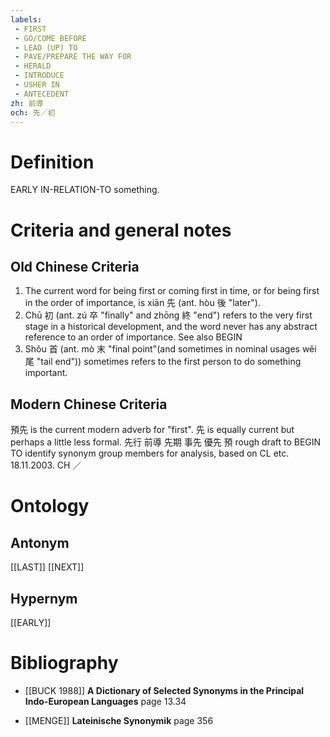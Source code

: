 ```yaml
---
labels: 
 - FIRST
 - GO/COME BEFORE
 - LEAD (UP) TO
 - PAVE/PREPARE THE WAY FOR
 - HERALD
 - INTRODUCE
 - USHER IN
 - ANTECEDENT
zh: 前導
och: 先／初
---
```


# Definition
EARLY IN-RELATION-TO something.
# Criteria and general notes
## Old Chinese Criteria
1. The current word for being first or coming first in time, or for being first in the order of importance, is xiān 先 (ant. hòu 後 "later").
2. Chū 初 (ant. zú 卒 "finally" and zhōng 終 "end") refers to the very first stage in a historical development, and the word never has any abstract reference to an order of importance. See also BEGIN
3. Shǒu 首 (ant. mò 末 "final point"(and sometimes in nominal usages wěi 尾 "tail end")) sometimes refers to the first person to do something important.
## Modern Chinese Criteria
預先 is the current modern adverb for "first".
先 is equally current but perhaps a little less formal.
先行
前導
先期
事先
優先
預
rough draft to BEGIN TO identify synonym group members for analysis, based on CL etc. 18.11.2003. CH ／
# Ontology

## Antonym
[[LAST]]
[[NEXT]]
## Hypernym
[[EARLY]]
# Bibliography
- [[BUCK 1988]]
**A Dictionary of Selected Synonyms in the Principal Indo-European Languages** page 13.34

- [[MENGE]]
**Lateinische Synonymik** page 356
